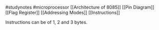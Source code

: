 #studynotes #microprocessor 
[[Architecture of 8085]]
[[Pin Diagram]]
[[Flag Register]]
[[Addressing Modes]]
[[Instructions]]



Instructions can be of 1, 2 and 3 bytes.